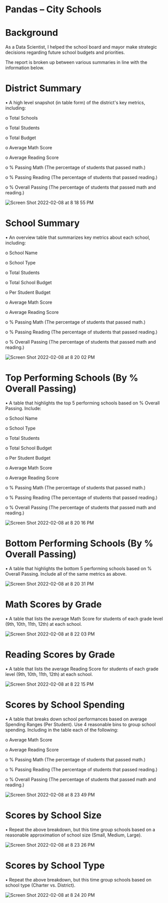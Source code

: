 # Pandas – City Schools

# Background

As a Data Scientist, I helped the school board and mayor make strategic decisions regarding future school budgets and priorities.

The report is broken up between various summaries in line with the information below. 

# District Summary

•	A high level snapshot (in table form) of the district's key metrics, including: 

o	Total Schools

o	Total Students

o	Total Budget

o	Average Math Score

o	Average Reading Score

o	% Passing Math (The percentage of students that passed math.)

o	% Passing Reading (The percentage of students that passed reading.)

o	% Overall Passing (The percentage of students that passed math and reading.)

![Screen Shot 2022-02-08 at 8 18 55 PM](https://user-images.githubusercontent.com/87212158/153103477-01dfc537-59ec-49ba-a296-0b3a4394a29d.png)

# School Summary

•	An overview table that summarizes key metrics about each school, including: 

o	School Name

o	School Type

o	Total Students

o	Total School Budget

o	Per Student Budget

o	Average Math Score

o	Average Reading Score

o	% Passing Math (The percentage of students that passed math.)

o	% Passing Reading (The percentage of students that passed reading.)

o	% Overall Passing (The percentage of students that passed math and reading.)

![Screen Shot 2022-02-08 at 8 20 02 PM](https://user-images.githubusercontent.com/87212158/153103595-e4d87d00-e844-4b4c-b567-67540ceed331.png)

# Top Performing Schools (By % Overall Passing)

•	A table that highlights the top 5 performing schools based on % Overall Passing. Include: 

o	School Name

o	School Type

o	Total Students

o	Total School Budget

o	Per Student Budget

o	Average Math Score

o	Average Reading Score

o	% Passing Math (The percentage of students that passed math.)

o	% Passing Reading (The percentage of students that passed reading.)

o	% Overall Passing (The percentage of students that passed math and reading.)

![Screen Shot 2022-02-08 at 8 20 16 PM](https://user-images.githubusercontent.com/87212158/153103618-47e37f11-8b55-4d41-8846-566b3b64f9d3.png)

# Bottom Performing Schools (By % Overall Passing)

•	A table that highlights the bottom 5 performing schools based on % Overall Passing. Include all of the same metrics as above.

![Screen Shot 2022-02-08 at 8 20 31 PM](https://user-images.githubusercontent.com/87212158/153103657-93dff0b7-9071-474b-a602-2b3f13bf901f.png)

# Math Scores by Grade

•	A table that lists the average Math Score for students of each grade level (9th, 10th, 11th, 12th) at each school.

![Screen Shot 2022-02-08 at 8 22 03 PM](https://user-images.githubusercontent.com/87212158/153103797-325c1f05-dfe0-47ef-9b3e-f1c1d5bd50a7.png)

# Reading Scores by Grade

•	A table that lists the average Reading Score for students of each grade level (9th, 10th, 11th, 12th) at each school.

![Screen Shot 2022-02-08 at 8 22 15 PM](https://user-images.githubusercontent.com/87212158/153103817-a1807991-f0a0-4ded-be21-d734e594202b.png)

# Scores by School Spending

•	A table that breaks down school performances based on average Spending Ranges (Per Student). Use 4 reasonable bins to group school spending. Including in the table each of the following: 

o	Average Math Score

o	Average Reading Score

o	% Passing Math (The percentage of students that passed math.)

o	% Passing Reading (The percentage of students that passed reading.)

o	% Overall Passing (The percentage of students that passed math and reading.)

![Screen Shot 2022-02-08 at 8 23 49 PM](https://user-images.githubusercontent.com/87212158/153103950-8a2e3da0-8c3e-4ac5-baec-5a106a5975c0.png)

# Scores by School Size

•	Repeat the above breakdown, but this time group schools based on a reasonable approximation of school size (Small, Medium, Large).

![Screen Shot 2022-02-08 at 8 23 26 PM](https://user-images.githubusercontent.com/87212158/153103913-6138dd20-e642-4e76-a114-c08d52c6fea7.png)

# Scores by School Type

•	Repeat the above breakdown, but this time group schools based on school type (Charter vs. District).

![Screen Shot 2022-02-08 at 8 24 20 PM](https://user-images.githubusercontent.com/87212158/153103995-301019a7-0ae9-44ab-9f3f-50456a4d6e5a.png)


